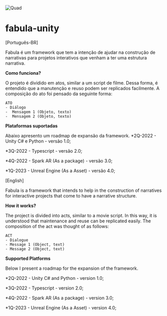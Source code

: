 ![Quad](https://user-images.githubusercontent.com/15524482/173712337-6a85a5c1-bbad-4d83-b4d9-af115acfbd60.png)


# fabula-unity

[Português-BR]

Fabula é um framework que tem a intenção de ajudar na construção de narrativas para projetos interativos que venham a ter uma estrutura narrativa.

**Como funciona?**

O projeto é dividido em atos, similar a um script de filme. 
Dessa forma, é entendido que a manutenção e reuso podem ser replicados facilmente.
A composição do ato foi pensado da seguinte forma:

    ATO
    - Diálogo
    -  Mensagem 1 (Objeto, texto)
    -  Mensagem 2 (Objeto, texto)

**Plataformas suportadas**

Abaixo apresento um roadmap de expansão da framework.
*2Q-2022 - Unity C# e Python - versão 1.0;

*3Q-2022 - Typescript - versão 2.0;

*4Q-2022 - Spark AR (As a package) - versão 3.0;

*1Q-2023 - Unreal Engine (As a Asset) - versão 4.0;


[English]

Fabula is a framework that intends to help in the construction of narratives for interactive projects that come to have a narrative structure.

**How it works?**

The project is divided into acts, similar to a movie script.
In this way, it is understood that maintenance and reuse can be replicated easily.
The composition of the act was thought of as follows:

    ACT
    - Dialogue
    - Message 1 (Object, text)
    - Message 2 (Object, text)

**Supported Platforms**

Below I present a roadmap for the expansion of the framework.

*2Q-2022 - Unity C# and Python - version 1.0;

*3Q-2022 - Typescript - version 2.0;

*4Q-2022 - Spark AR (As a package) - version 3.0;

*1Q-2023 - Unreal Engine (As a Asset) - version 4.0;
